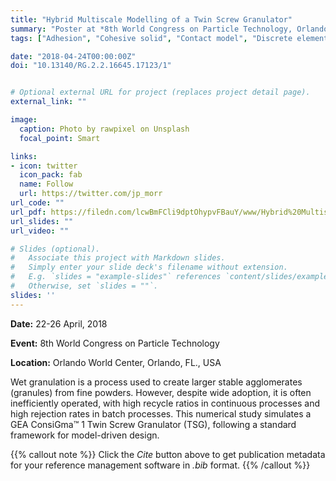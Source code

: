 ```yaml
---
title: "Hybrid Multiscale Modelling of a Twin Screw Granulator"
summary: "Poster at *8th World Congress on Particle Technology, Orlando, FL., USA*"
tags: ["Adhesion", "Cohesive solid", "Contact model", "Discrete element method", "DEM", "Granular material", "contact"]

date: "2018-04-24T00:00:00Z"
doi: "10.13140/RG.2.2.16645.17123/1"


# Optional external URL for project (replaces project detail page).
external_link: ""

image:
  caption: Photo by rawpixel on Unsplash
  focal_point: Smart

links:
- icon: twitter
  icon_pack: fab
  name: Follow
  url: https://twitter.com/jp_morr
url_code: ""
url_pdf: https://filedn.com/lcwBmFCli9dptOhypvFBauY/www/Hybrid%20Multiscale%20Modelling%20of%20a%20Twin%20Screw%20Granulator.pdf
url_slides: ""
url_video: ""

# Slides (optional).
#   Associate this project with Markdown slides.
#   Simply enter your slide deck's filename without extension.
#   E.g. `slides = "example-slides"` references `content/slides/example-slides.md`.
#   Otherwise, set `slides = ""`.
slides: ''
---
```


**Date:** 22-26 April, 2018

**Event:** 8th World Congress on Particle Technology

**Location:** Orlando World Center, Orlando, FL., USA

  Wet granulation is a process used to create larger stable agglomerates (granules) from fine powders. However, despite wide adoption, it is often inefficiently operated, with high recycle ratios in continuous processes and high rejection rates in batch processes. This numerical study simulates a GEA ConsiGma™ 1 Twin Screw Granulator (TSG), following a standard framework for model-driven design.


{{% callout note %}}
Click the *Cite* button above to get publication metadata for your reference management software in *.bib* format.
{{% /callout %}}

